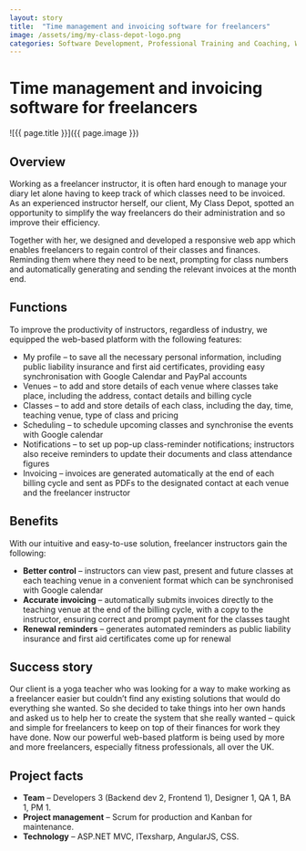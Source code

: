 ```yaml
---
layout: story
title:  "Time management and invoicing software for freelancers"
image: /assets/img/my-class-depot-logo.png
categories: Software Development, Professional Training and Coaching, Wellness and Fitness Services
---
```


# Time management and invoicing software for freelancers 

![{{ page.title }}]({{ page.image }})

## Overview
Working as a freelancer instructor, it is often hard enough to manage your diary let alone having to keep track of which classes need to be invoiced. As an experienced instructor herself, our client, My Class Depot, spotted an opportunity to simplify the way freelancers do their administration and so improve their efficiency.

Together with her, we designed and developed a responsive web app which enables freelancers to regain control of their classes and finances. Reminding them where they need to be next, prompting for class numbers and automatically generating and sending the relevant invoices at the month end.


## Functions
To improve the productivity of instructors, regardless of industry, we equipped the web-based platform with the following features:

- My profile – to save all the necessary personal information, including public liability insurance and first aid certificates, providing easy synchronisation with Google Calendar and PayPal accounts
- Venues – to add and store details of each venue where classes take place, including the address, contact details and billing cycle
- Classes – to add and store details of each class, including the day, time, teaching venue, type of class and pricing
- Scheduling – to schedule upcoming classes and synchronise the events with Google calendar
- Notifications – to set up pop-up class-reminder notifications; instructors also receive reminders to update their documents and class attendance figures
- Invoicing – invoices are generated automatically at the end of each billing cycle and sent as PDFs to the designated contact at each venue and the freelancer instructor

## Benefits
With our intuitive and easy-to-use solution, freelancer instructors gain the following:

- **Better control** – instructors can view past, present and future classes at each teaching venue in a convenient format which can be synchronised with Google calendar
- **Accurate invoicing** – automatically submits invoices directly to the teaching venue at the end of the billing cycle, with a copy to the instructor, ensuring correct and prompt payment for the classes taught
- **Renewal reminders** – generates automated reminders as public liability insurance and first aid certificates come up for renewal

## Success story
Our client is a yoga teacher who was looking for a way to make working as a freelancer easier but couldn’t find any existing solutions that would do everything she wanted. So she decided to take things into her own hands and asked us to help her to create the system that she really wanted – quick and simple for freelancers to keep on top of their finances for work they have done. Now our powerful web-based platform is being used by more and more freelancers, especially fitness professionals, all over the UK.

## Project facts
- **Team** – Developers 3 (Backend dev 2, Frontend 1), Designer 1, QA 1, BA 1, PM 1.
- **Project management** – Scrum for production and Kanban for maintenance.
- **Technology** – ASP.NET MVC, ITexsharp, AngularJS, CSS.
